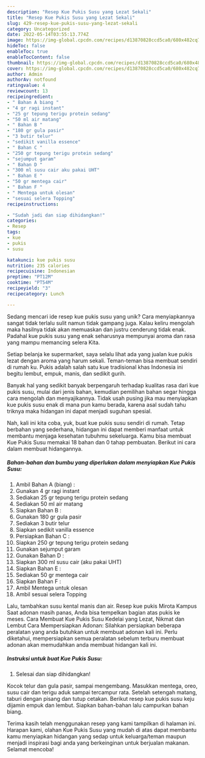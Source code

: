 ```yaml
---
description: "Resep Kue Pukis Susu yang Lezat Sekali"
title: "Resep Kue Pukis Susu yang Lezat Sekali"
slug: 429-resep-kue-pukis-susu-yang-lezat-sekali
category: Uncategorized
date: 2022-05-14T03:55:13.774Z
image: https://img-global.cpcdn.com/recipes/d13870828ccd5ca0/680x482cq70/kue-pukis-susu-foto-resep-utama.jpg
hideToc: false
enableToc: true
enableTocContent: false
thumbnail: https://img-global.cpcdn.com/recipes/d13870828ccd5ca0/680x482cq70/kue-pukis-susu-foto-resep-utama.jpg
cover: https://img-global.cpcdn.com/recipes/d13870828ccd5ca0/680x482cq70/kue-pukis-susu-foto-resep-utama.jpg
author: Admin
authorAv: notfound
ratingvalue: 4
reviewcount: 13
recipeingredient:
- " Bahan A biang "
- "4 gr ragi instant"
- "25 gr tepung terigu protein sedang"
- "50 ml air matang"
- " Bahan B "
- "180 gr gula pasir"
- "3 butir telur"
- "sedikit vanilla essence"
- " Bahan C "
- "250 gr tepung terigu protein sedang"
- "sejumput garam"
- " Bahan D "
- "300 ml susu cair aku pakai UHT"
- " Bahan E "
- "50 gr mentega cair"
- " Bahan F "
- " Mentega untuk olesan"
- "sesuai selera Topping"
recipeinstructions:

- "Sudah jadi dan siap dihidangkan!"
categories:
- Resep
tags:
- kue
- pukis
- susu

katakunci: kue pukis susu 
nutrition: 235 calories
recipecuisine: Indonesian
preptime: "PT12M"
cooktime: "PT54M"
recipeyield: "3"
recipecategory: Lunch

---
```





Sedang mencari ide resep kue pukis susu yang unik? Cara menyiapkannya sangat tidak terlalu sulit namun tidak gampang juga. Kalau keliru mengolah maka hasilnya tidak akan memuaskan dan justru cenderung tidak enak. Padahal kue pukis susu yang enak seharusnya mempunyai aroma dan rasa yang mampu memancing selera Kita.





Setiap belanja ke supermarket, saya selalu lihat ada yang jualan kue pukis lezat dengan aroma yang harum sekali. Teman-teman bisa membuat sendiri di rumah ku. Pukis adalah salah satu kue tradisional khas Indonesia ini begitu lembut, empuk, manis, dan sedikit gurih.

Banyak hal yang sedikit banyak berpengaruh terhadap kualitas rasa dari kue pukis susu, mulai dari jenis bahan, kemudian pemilihan bahan segar hingga cara mengolah dan menyajikannya. Tidak usah pusing jika mau menyiapkan kue pukis susu enak di mana pun kamu berada, karena asal sudah tahu triknya maka hidangan ini dapat menjadi suguhan spesial.






Nah, kali ini kita coba, yuk, buat kue pukis susu sendiri di rumah. Tetap berbahan yang sederhana, hidangan ini dapat memberi manfaat untuk membantu menjaga kesehatan tubuhmu sekeluarga. Kamu bisa membuat Kue Pukis Susu memakai 18 bahan dan 0 tahap pembuatan. Berikut ini cara dalam membuat hidangannya.

<!--inarticleads1-->

##### Bahan-bahan dan bumbu yang diperlukan dalam menyiapkan Kue Pukis Susu:

1. Ambil  Bahan A (biang) :
1. Gunakan 4 gr ragi instant
1. Sediakan 25 gr tepung terigu protein sedang
1. Sediakan 50 ml air matang
1. Siapkan  Bahan B :
1. Gunakan 180 gr gula pasir
1. Sediakan 3 butir telur
1. Siapkan sedikit vanilla essence
1. Persiapkan  Bahan C :
1. Siapkan 250 gr tepung terigu protein sedang
1. Gunakan sejumput garam
1. Gunakan  Bahan D :
1. Siapkan 300 ml susu cair (aku pakai UHT)
1. Siapkan  Bahan E :
1. Sediakan 50 gr mentega cair
1. Siapkan  Bahan F :
1. Ambil  Mentega untuk olesan
1. Ambil sesuai selera Topping


Lalu, tambahkan susu kental manis dan air. Resep kue pukis Mirota Kampus Saat adonan masih panas, Anda bisa tempelkan bagian atas pukis ke meses. Cara Membuat Kue Pukis Susu Kedelai yang Lezat, Nikmat dan Lembut Cara Mempersiapkan Adonan: Silahkan persiapkan beberapa peralatan yang anda butuhkan untuk membuat adonan kali ini. Perlu diketahui, mempersiapkan semua peralatan sebelum terburu membuat adonan akan memudahkan anda membuat hidangan kali ini. 

<!--inarticleads2-->

##### Instruksi untuk buat Kue Pukis Susu:


1. Selesai dan siap dihidangkan!

Kocok telur dan gula pasir, sampai mengembang. Masukkan mentega, oreo, susu cair dan terigu aduk sampai tercampur rata. Setelah setengah matang, taburi dengan pisang dan tutup cetakan. Berikut resep kue pukis susu keju dijamin empuk dan lembut. Siapkan bahan-bahan lalu campurkan bahan biang. 

Terima kasih telah menggunakan resep yang kami tampilkan di halaman ini. Harapan kami, olahan Kue Pukis Susu yang mudah di atas dapat membantu kamu menyiapkan hidangan yang sedap untuk keluarga/teman maupun menjadi inspirasi bagi anda yang berkeinginan untuk berjualan makanan. Selamat mencoba!
